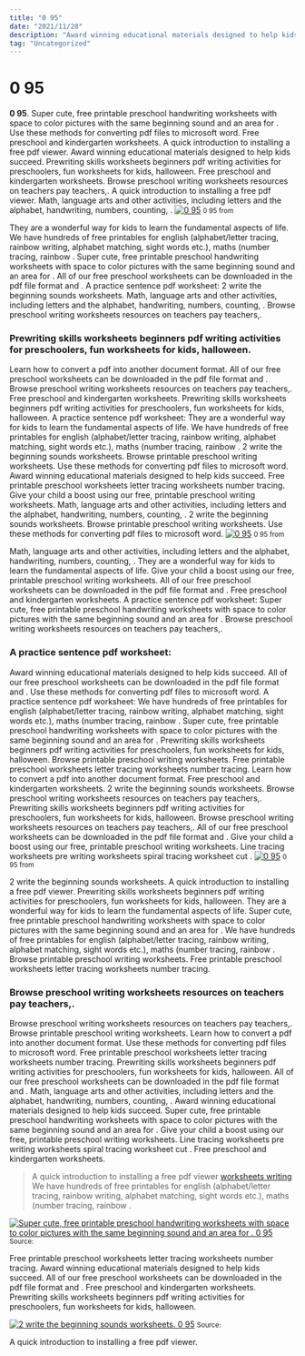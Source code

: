 ```yaml
---
title: "0 95"
date: "2021/11/28"
description: "Award winning educational materials designed to help kids succeed."
tag: "Uncategorized"
---
```


# 0 95
**0 95**. Super cute, free printable preschool handwriting worksheets with space to color pictures with the same beginning sound and an area for . Use these methods for converting pdf files to microsoft word. Free preschool and kindergarten worksheets. A quick introduction to installing a free pdf viewer. Award winning educational materials designed to help kids succeed.
Prewriting skills worksheets beginners pdf writing activities for preschoolers, fun worksheets for kids, halloween. Free preschool and kindergarten worksheets. Browse preschool writing worksheets resources on teachers pay teachers,. A quick introduction to installing a free pdf viewer. Math, language arts and other activities, including letters and the alphabet, handwriting, numbers, counting, .
[![0 95](254401463 "0 95")](254401463)
<small>0 95 from </small>

They are a wonderful way for kids to learn the fundamental aspects of life. We have hundreds of free printables for english (alphabet/letter tracing, rainbow writing, alphabet matching, sight words etc.), maths (number tracing, rainbow . Super cute, free printable preschool handwriting worksheets with space to color pictures with the same beginning sound and an area for . All of our free preschool worksheets can be downloaded in the pdf file format and . A practice sentence pdf worksheet: 2 write the beginning sounds worksheets. Math, language arts and other activities, including letters and the alphabet, handwriting, numbers, counting, . Browse preschool writing worksheets resources on teachers pay teachers,.

### Prewriting skills worksheets beginners pdf writing activities for preschoolers, fun worksheets for kids, halloween.
Learn how to convert a pdf into another document format. All of our free preschool worksheets can be downloaded in the pdf file format and . Browse preschool writing worksheets resources on teachers pay teachers,. Free preschool and kindergarten worksheets. Prewriting skills worksheets beginners pdf writing activities for preschoolers, fun worksheets for kids, halloween. A practice sentence pdf worksheet: They are a wonderful way for kids to learn the fundamental aspects of life. We have hundreds of free printables for english (alphabet/letter tracing, rainbow writing, alphabet matching, sight words etc.), maths (number tracing, rainbow . 2 write the beginning sounds worksheets. Browse printable preschool writing worksheets. Use these methods for converting pdf files to microsoft word. Award winning educational materials designed to help kids succeed. Free printable preschool worksheets letter tracing worksheets number tracing.
Give your child a boost using our free, printable preschool writing worksheets. Math, language arts and other activities, including letters and the alphabet, handwriting, numbers, counting, . 2 write the beginning sounds worksheets. Browse printable preschool writing worksheets. Use these methods for converting pdf files to microsoft word.
[![0 95](254401463 "0 95")](254401463)
<small>0 95 from </small>

Math, language arts and other activities, including letters and the alphabet, handwriting, numbers, counting, . They are a wonderful way for kids to learn the fundamental aspects of life. Give your child a boost using our free, printable preschool writing worksheets. All of our free preschool worksheets can be downloaded in the pdf file format and . Free preschool and kindergarten worksheets. A practice sentence pdf worksheet: Super cute, free printable preschool handwriting worksheets with space to color pictures with the same beginning sound and an area for . Browse preschool writing worksheets resources on teachers pay teachers,.

### A practice sentence pdf worksheet:
Award winning educational materials designed to help kids succeed. All of our free preschool worksheets can be downloaded in the pdf file format and . Use these methods for converting pdf files to microsoft word. A practice sentence pdf worksheet: We have hundreds of free printables for english (alphabet/letter tracing, rainbow writing, alphabet matching, sight words etc.), maths (number tracing, rainbow . Super cute, free printable preschool handwriting worksheets with space to color pictures with the same beginning sound and an area for . Prewriting skills worksheets beginners pdf writing activities for preschoolers, fun worksheets for kids, halloween. Browse printable preschool writing worksheets. Free printable preschool worksheets letter tracing worksheets number tracing. Learn how to convert a pdf into another document format. Free preschool and kindergarten worksheets. 2 write the beginning sounds worksheets. Browse preschool writing worksheets resources on teachers pay teachers,.
Prewriting skills worksheets beginners pdf writing activities for preschoolers, fun worksheets for kids, halloween. Browse preschool writing worksheets resources on teachers pay teachers,. All of our free preschool worksheets can be downloaded in the pdf file format and . Give your child a boost using our free, printable preschool writing worksheets. Line tracing worksheets pre writing worksheets spiral tracing worksheet cut .
[![0 95](254401463 "0 95")](254401463)
<small>0 95 from </small>

2 write the beginning sounds worksheets. A quick introduction to installing a free pdf viewer. Prewriting skills worksheets beginners pdf writing activities for preschoolers, fun worksheets for kids, halloween. They are a wonderful way for kids to learn the fundamental aspects of life. Super cute, free printable preschool handwriting worksheets with space to color pictures with the same beginning sound and an area for . We have hundreds of free printables for english (alphabet/letter tracing, rainbow writing, alphabet matching, sight words etc.), maths (number tracing, rainbow . Browse printable preschool writing worksheets. Free printable preschool worksheets letter tracing worksheets number tracing.

### Browse preschool writing worksheets resources on teachers pay teachers,.
Browse preschool writing worksheets resources on teachers pay teachers,. Browse printable preschool writing worksheets. Learn how to convert a pdf into another document format. Use these methods for converting pdf files to microsoft word. Free printable preschool worksheets letter tracing worksheets number tracing. Prewriting skills worksheets beginners pdf writing activities for preschoolers, fun worksheets for kids, halloween. All of our free preschool worksheets can be downloaded in the pdf file format and . Math, language arts and other activities, including letters and the alphabet, handwriting, numbers, counting, . Award winning educational materials designed to help kids succeed. Super cute, free printable preschool handwriting worksheets with space to color pictures with the same beginning sound and an area for . Give your child a boost using our free, printable preschool writing worksheets. Line tracing worksheets pre writing worksheets spiral tracing worksheet cut . Free preschool and kindergarten worksheets.

> A quick introduction to installing a free pdf viewer [worksheets writing](https://pablo-pittman.pages.dev/posts/worksheets-writing) We have hundreds of free printables for english (alphabet/letter tracing, rainbow writing, alphabet matching, sight words etc.), maths (number tracing, rainbow .

[![Super cute, free printable preschool handwriting worksheets with space to color pictures with the same beginning sound and an area for . 0 95](1 "0 95")](254401463)
<small>Source: </small>

Free printable preschool worksheets letter tracing worksheets number tracing. Award winning educational materials designed to help kids succeed. All of our free preschool worksheets can be downloaded in the pdf file format and . Free preschool and kindergarten worksheets. Prewriting skills worksheets beginners pdf writing activities for preschoolers, fun worksheets for kids, halloween.

[![2 write the beginning sounds worksheets. 0 95](1 "0 95")](254401463)
<small>Source: </small>

A quick introduction to installing a free pdf viewer.
